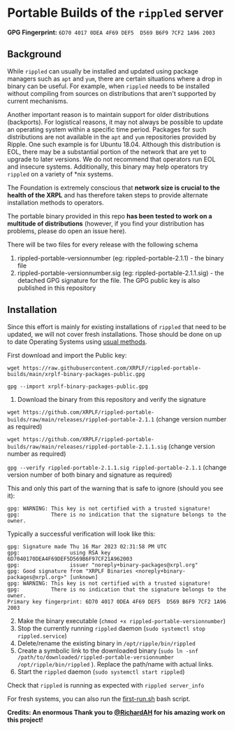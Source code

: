 # Portable Builds of the `rippled` server


**GPG Fingerprint:** `6D70 4017 0DEA 4F69 DEF5  D569 B6F9 7CF2 1A96 2003`

## Background

While `rippled` can usually be installed and updated using package managers such as `apt` and `yum`, there are certain situations where a drop in binary can be useful. For example, when `rippled` needs to be installed without compiling from sources on distributions that aren't supported by current mechanisms. 

Another important reason is to maintain support for older distributions (backports). For logistical reasons, it may not always be possible to update an operating system within a specific time period. Packages for such distributions are not available in the `apt` and `yum` repositories provided by Ripple. One such example is for Ubuntu 18.04. Although this distribution is EOL, there may be a substantial portion of the network that are yet to upgrade to later versions. We do not recommend that operators run EOL and insecure systems. Additionally, this binary may help operators try `rippled` on a variety of *nix systems.

The Foundation is extremely conscious that **network size is crucial to the health of the XRPL** and has therefore taken steps to provide alternate installation methods to operators.

The portable binary provided in this repo **has been tested to work on a multitude of distributions** (however, if you find your distribution has problems, please do open an issue here).

There will be two files for every release with the following schema
1. rippled-portable-versionnumber (eg: rippled-portable-2.1.1) - the binary file
2. rippled-portable-versionnumber.sig (eg: rippled-portable-2.1.1.sig) - the detached GPG signature for the file. The GPG public key is also published in this repository

## Installation

Since this effort is mainly for existing installations of `rippled` that need to be updated, we will not cover fresh installations. Those should be done on up to date Operating Systems using [usual methods](https://xrpl.org/install-rippled.html).

First download and import the Public key:

`wget https://raw.githubusercontent.com/XRPLF/rippled-portable-builds/main/xrplf-binary-packages-public.gpg`

`gpg --import xrplf-binary-packages-public.gpg`

1. Download the binary from this repository and verify the signature

`wget https://github.com/XRPLF/rippled-portable-builds/raw/main/releases/rippled-portable-2.1.1` (change version number as required)

`wget https://github.com/XRPLF/rippled-portable-builds/raw/main/releases/rippled-portable-2.1.1.sig` (change version number as required)

`gpg --verify rippled-portable-2.1.1.sig rippled-portable-2.1.1` (change version number of both binary and signature as required)

This and only this part of the warning that is safe to ignore (should you see it):

```
gpg: WARNING: This key is not certified with a trusted signature!
gpg:          There is no indication that the signature belongs to the owner.
```
Typically a successful verification will look like this:

```
gpg: Signature made Thu 16 Mar 2023 02:31:58 PM UTC
gpg:                using RSA key 6D7040170DEA4F69DEF5D569B6F97CF21A962003
gpg:                issuer "noreply+binary-packages@xrpl.org"
gpg: Good signature from "XRPLF Binaries <noreply+binary-packages@xrpl.org>" [unknown]
gpg: WARNING: This key is not certified with a trusted signature!
gpg:          There is no indication that the signature belongs to the owner.
Primary key fingerprint: 6D70 4017 0DEA 4F69 DEF5  D569 B6F9 7CF2 1A96 2003
```

2. Make the binary executable (`chmod +x rippled-portable-versionnumber`)
3. Stop the currently running `rippled` daemon (`sudo systemctl stop rippled.service`)
4. Delete/rename the existing binary in `/opt/ripple/bin/rippled` 
5. Create a symbolic link to the downloaded binary (`sudo ln -snf /path/to/downloaded/rippled-portable-versionnumber /opt/ripple/bin/rippled` ). Replace the path/name with actual links.
6. Start the `rippled` daemon (`sudo systemctl start rippled`)

Check that `rippled` is running as expected with `rippled server_info`

For fresh systems, you can also run the [first-run.sh](https://github.com/XRPLF/rippled-portable-builds/tree/main/bootstrap) bash script.

**Credits: An enormous Thank you to [@RichardAH](https://github.com/richardah) for his amazing work on this project!**

